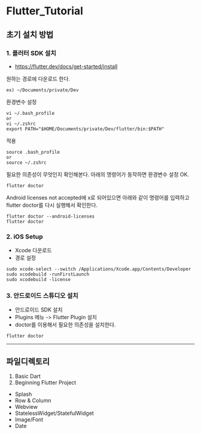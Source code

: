 # Flutter_Tutorial

## 초기 설치 방법

### 1. 플러터 SDK 설치
* https://flutter.dev/docs/get-started/install
  
원하는 경로에 다운로드 한다.
```
ex) ~/Documents/private/Dev
```

환경변수 설정
```
vi ~/.bash_profile
or 
vi ~/.zshrc
export PATH="$HOME/Documents/private/Dev/flutter/bin:$PATH"
```

적용
```
source .bash_profile
or
source ~/.zshrc
```

필요한 의존성이 무엇인지 확인해본다.
아래의 명령어가 동작하면 환경변수 설정 OK.
```
flutter doctor
```

Android licenses not accepted에 x로 되어있으면 아래와 같이 명령어를 입력하고
flutter doctor를 다시 실행해서 확인한다.
```
flutter doctor --android-licenses
flutter doctor
```

### 2. iOS Setup

* Xcode 다운로드
* 경로 설정
```
sudo xcode-select --switch /Applications/Xcode.app/Contents/Developer
sudo xcodebuild -runFirstLaunch
sudo xcodebuild -license
```

### 3. 안드로이드 스튜디오 설치

* 안드로이드 SDK 설치
* Plugins 메뉴 -> Flutter Plugin 설치
* doctor를 이용해서 필요한 의존성을 설치한다.
```
flutter doctor
```

---

## 파일디렉토리
1. Basic Dart
2. Beginning Flutter Project
  - Splash
  - Row & Column
  - Webview
  - StatelessWidget/StatefulWidget
  - Image/Font
  - Date
